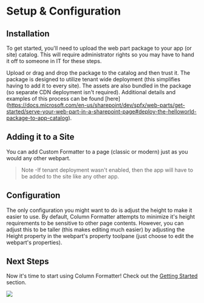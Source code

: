 # Setup & Configuration

## Installation

To get started, you'll need to upload the web part package to your app (or site) catalog. This will require administrator rights so you may have to hand it off to someone in IT for these steps.

Upload or drag and drop the package to the catalog and then trust it. The package is designed to utilize tenant wide deployment (this simplifies having to add it to every site). The assets are also bundled in the package (so separate CDN deployment isn't required). Additional details and examples of this process can be found [here] (https://docs.microsoft.com/en-us/sharepoint/dev/spfx/web-parts/get-started/serve-your-web-part-in-a-sharepoint-page#deploy-the-helloworld-package-to-app-catalog).

## Adding it to a Site

You can add Custom Formatter to a page (classic or modern) just as you would any other webpart.

>Note -If tenant deployment wasn't enabled, then the app will have to be added to the site like any other app.

## Configuration

The only configuration you might want to do is adjust the height to make it easier to use. By default, Column Formatter attempts to minimize it's height requirements to be sensitive to other page contents. However, you can adjust this to be taller (this makes editing much easier) by adjusting the Height property in the webpart's property toolpane (just choose to edit the webpart's properties).

## Next Steps

Now it's time to start using Column Formatter! Check out the [Getting Started](./getting-started.md) section.

![](https://telemetry.sharepointpnp.com/sp-dev-solutions/ColumnFormatter/wiki/Setup)
